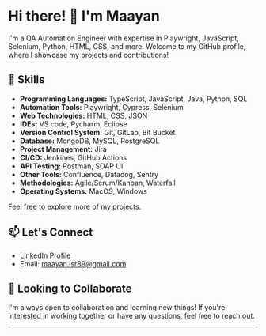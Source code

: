 <!-- Replace the placeholders (e.g., YOUR-USERNAME) with your actual information -->

# Hi there! 👋 I'm Maayan


I'm a QA Automation Engineer with expertise in Playwright, JavaScript, Selenium, Python, HTML, CSS, and more. Welcome to my GitHub profile, where I showcase my projects and contributions!

## 🔧 Skills

- **Programming Languages:** TypeScript, JavaScript, Java, Python, SQL
- **Automation Tools:** Playwright, Cypress, Selenium 
- **Web Technologies:** HTML, CSS, JSON
- **IDEs:** VS code, Pycharm, Eclipse
- **Version Control System:** Git, GitLab, Bit Bucket
- **Database:** MongoDB, MySQL, PostgreSQL
- **Project Management:** Jira
- **CI/CD:** Jenkines, GitHub Actions
- **API Testing:** Postman, SOAP UI
- **Other Tools:** Confluence, Datadog, Sentry
- **Methodologies:** Agile/Scrum/Kanban, Waterfall
- **Operating Systems:** MacOS, Windows



Feel free to explore more of my projects.

## 📫 Let's Connect

- [LinkedIn Profile](https://www.linkedin.com/in/maayanisrael)
- Email: maayan.isr89@gmail.com

## 🌱 Looking to Collaborate

I'm always open to collaboration and learning new things! If you're interested in working together or have any questions, feel free to reach out.


---

